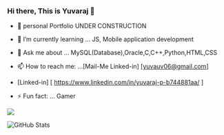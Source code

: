 ### Hi there, This is Yuvaraj 👋



- 🔭  personal Portfolio UNDER CONSTRUCTION

- 🌱 I’m currently learning ...  JS, Mobile application development

- 💬 Ask me about ... MySQL(Database),Oracle,C,C++,Python,HTML,CSS

- 📫 How to reach me: ...[Mail-Me  Linked-in] [yuvauv06@gmail.com]

-  [Linked-in] [ https://www.linkedin.com/in/yuvaraj-p-b744881aa/ ]
- ⚡ Fun fact: ... Gamer


![](https://komarev.com/ghpvc/?username=uvyuva&style=flat-square&color=brightgreen)



  <img align="left" alt="GitHub Stats" src="https://github-readme-stats.codestackr.vercel.app/api?username=uvyuva&show_icons=true&hide_border=true" />

</details>
